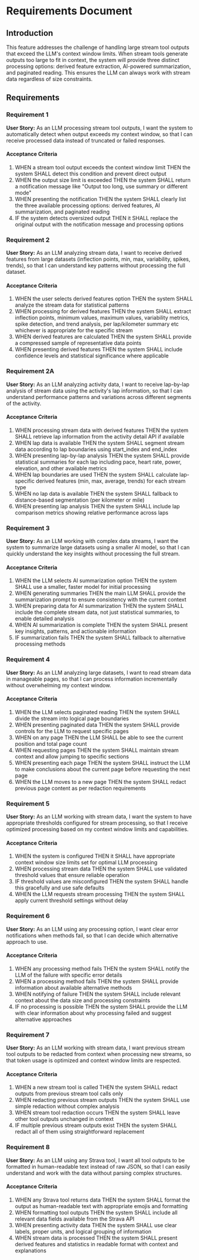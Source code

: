 # Requirements Document

## Introduction

This feature addresses the challenge of handling large stream tool outputs that exceed the LLM's context window limits. When stream tools generate outputs too large to fit in context, the system will provide three distinct processing options: derived feature extraction, AI-powered summarization, and paginated reading. This ensures the LLM can always work with stream data regardless of size constraints.

## Requirements

### Requirement 1

**User Story:** As an LLM processing stream tool outputs, I want the system to automatically detect when output exceeds my context window, so that I can receive processed data instead of truncated or failed responses.

#### Acceptance Criteria

1. WHEN a stream tool output exceeds the context window limit THEN the system SHALL detect this condition and prevent direct output
2. WHEN the output size limit is exceeded THEN the system SHALL return a notification message like "Output too long, use summary or different mode"
3. WHEN presenting the notification THEN the system SHALL clearly list the three available processing options: derived features, AI summarization, and paginated reading
4. IF the system detects oversized output THEN it SHALL replace the original output with the notification message and processing options

### Requirement 2

**User Story:** As an LLM analyzing stream data, I want to receive derived features from large datasets (inflection points, min, max, variability, spikes, trends), so that I can understand key patterns without processing the full dataset.

#### Acceptance Criteria

1. WHEN the user selects derived features option THEN the system SHALL analyze the stream data for statistical patterns
2. WHEN processing for derived features THEN the system SHALL extract inflection points, minimum values, maximum values, variability metrics, spike detection, and trend analysis, per lap/kilometer summary etc whichever is appropriate for the specific stream
3. WHEN derived features are calculated THEN the system SHALL provide a compressed sample of representative data points
4. WHEN presenting derived features THEN the system SHALL include confidence levels and statistical significance where applicable

### Requirement 2A

**User Story:** As an LLM analyzing activity data, I want to receive lap-by-lap analysis of stream data using the activity's lap information, so that I can understand performance patterns and variations across different segments of the activity.

#### Acceptance Criteria

1. WHEN processing stream data with derived features THEN the system SHALL retrieve lap information from the activity detail API if available
2. WHEN lap data is available THEN the system SHALL segment stream data according to lap boundaries using start_index and end_index
3. WHEN presenting lap-by-lap analysis THEN the system SHALL provide statistical summaries for each lap including pace, heart rate, power, elevation, and other available metrics
4. WHEN lap boundaries are used THEN the system SHALL calculate lap-specific derived features (min, max, average, trends) for each stream type
5. WHEN no lap data is available THEN the system SHALL fallback to distance-based segmentation (per kilometer or mile)
6. WHEN presenting lap analysis THEN the system SHALL include lap comparison metrics showing relative performance across laps

### Requirement 3

**User Story:** As an LLM working with complex data streams, I want the system to summarize large datasets using a smaller AI model, so that I can quickly understand the key insights without processing the full stream.

#### Acceptance Criteria

1. WHEN the LLM selects AI summarization option THEN the system SHALL use a smaller, faster model for initial processing
2. WHEN generating summaries THEN the main LLM SHALL provide the summarization prompt to ensure consistency with the current context
3. WHEN preparing data for AI summarization THEN the system SHALL include the complete stream data, not just statistical summaries, to enable detailed analysis
4. WHEN AI summarization is complete THEN the system SHALL present key insights, patterns, and actionable information
5. IF summarization fails THEN the system SHALL fallback to alternative processing methods

### Requirement 4

**User Story:** As an LLM analyzing large datasets, I want to read stream data in manageable pages, so that I can process information incrementally without overwhelming my context window.

#### Acceptance Criteria

1. WHEN the LLM selects paginated reading THEN the system SHALL divide the stream into logical page boundaries
2. WHEN presenting paginated data THEN the system SHALL provide controls for the LLM to request specific pages
3. WHEN on any page THEN the LLM SHALL be able to see the current position and total page count
4. WHEN requesting pages THEN the system SHALL maintain stream context and allow jumping to specific sections
5. WHEN presenting each page THEN the system SHALL instruct the LLM to make conclusions about the current page before requesting the next page
6. WHEN the LLM moves to a new page THEN the system SHALL redact previous page content as per redaction requirements

### Requirement 5

**User Story:** As an LLM working with stream data, I want the system to have appropriate thresholds configured for stream processing, so that I receive optimized processing based on my context window limits and capabilities.

#### Acceptance Criteria

1. WHEN the system is configured THEN it SHALL have appropriate context window size limits set for optimal LLM processing
2. WHEN processing stream data THEN the system SHALL use validated threshold values that ensure reliable operation
3. IF threshold values are misconfigured THEN the system SHALL handle this gracefully and use safe defaults
4. WHEN the LLM requests stream processing THEN the system SHALL apply current threshold settings without delay

### Requirement 6

**User Story:** As an LLM using any processing option, I want clear error notifications when methods fail, so that I can decide which alternative approach to use.

#### Acceptance Criteria

1. WHEN any processing method fails THEN the system SHALL notify the LLM of the failure with specific error details
2. WHEN a processing method fails THEN the system SHALL provide information about available alternative methods
3. WHEN notifying of failure THEN the system SHALL include relevant context about the data size and processing constraints
4. IF no processing is possible THEN the system SHALL provide the LLM with clear information about why processing failed and suggest alternative approaches

### Requirement 7

**User Story:** As an LLM working with stream data, I want previous stream tool outputs to be redacted from context when processing new streams, so that token usage is optimized and context window limits are respected.

#### Acceptance Criteria

1. WHEN a new stream tool is called THEN the system SHALL redact outputs from previous stream tool calls only
2. WHEN redacting previous stream outputs THEN the system SHALL use simple redaction without complex analysis
3. WHEN stream tool redaction occurs THEN the system SHALL leave other tool outputs unchanged in context
4. IF multiple previous stream outputs exist THEN the system SHALL redact all of them using straightforward replacement

### Requirement 8

**User Story:** As an LLM using any Strava tool, I want all tool outputs to be formatted in human-readable text instead of raw JSON, so that I can easily understand and work with the data without parsing complex structures.

#### Acceptance Criteria

1. WHEN any Strava tool returns data THEN the system SHALL format the output as human-readable text with appropriate emojis and formatting
2. WHEN formatting tool outputs THEN the system SHALL include all relevant data fields available from the Strava API
3. WHEN presenting activity data THEN the system SHALL use clear labels, proper units, and logical grouping of information
4. WHEN stream data is processed THEN the system SHALL present derived features and statistics in readable format with context and explanations
